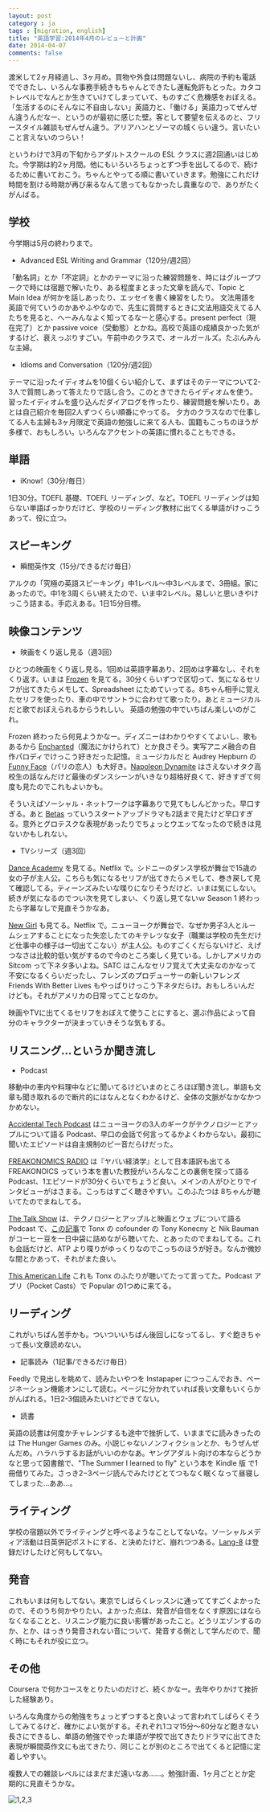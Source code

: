 ```yaml
---
layout: post
category : ja
tags : [migration, english]
title: "英語学習:2014年4月のレビューと計画"
date: 2014-04-07
comments: false
---
```


渡米して2ヶ月経過し、3ヶ月め。買物や外食は問題ないし、病院の予約も電話でできたし、いろんな事務手続きもちゃんとできたし運転免許もとった。カタコトレベルでなんとか生きていけてしまっていて、ものすごく危機感をおぼえる。「生活するのにそんなに不自由しない」英語力と、「働ける」英語力ってぜんぜん違うんだなー、というのが最初に感じた壁。客として要望を伝えるのと、フリースタイル雑談もぜんぜん違う。アリアハンとゾーマの城くらい違う。言いたいこと言えないのつらい！

というわけで3月の下旬からアダルトスクールの ESL クラスに週2回通いはじめた。今学期は約2ヶ月間。他にもいろいろちょっとずつ手を出してるので、続けるために書いておこう。ちゃんとやってる順に書いていきます。勉強にこれだけ時間を割ける時期が再び来るなんて思ってもなかったし貴重なので、ありがたくがんばる。

## 学校
今学期は5月の終わりまで。  

* Advanced ESL Writing and Grammar（120分/週2回）&nbsp;  

「動名詞」とか「不定詞」とかのテーマに沿った練習問題を、時にはグループワークで時には宿題で解いたり、ある程度まとまった文章を読んで、Topic と Main Idea が何かを話しあったり、エッセイを書く練習をしたり。
文法用語を英語で何ていうのかあやふやなので、先生に質問するときに文法用語交えてる人たちを見ると、へーみんなよく知ってるなーと感心する。present perfect（現在完了）とか passive voice（受動態）とかね。高校で英語の成績良かった気がするけど、衰えっぷりすごい。午前中のクラスで、オールガールズ。たぶんみんな主婦。

* Idioms and Conversation（120分/週2回）&nbsp;  

テーマに沿ったイディオムを10個くらい紹介して、まずはそのテーマについて2-3人で質問しあって答えたりで話し合う。このときできたらイディオムを使う。習ったイディオムを盛り込んだダイアログを作ったり、練習問題を解いたり。あとは自己紹介を毎回2人ずつくらい順番にやってる。
夕方のクラスなので仕事してる人も主婦も3ヶ月限定で英語の勉強しに来てる人も、国籍もこっちのほうが多様で、おもしろい。いろんなアクセントの英語に慣れることもできる。

## 単語
* iKnow!（30分/毎日）

1日30分。TOEFL 基礎、TOEFL リーディング、など。TOEFL リーディングは知らない単語ばっかりだけど、学校のリーディング教材に出てくる単語がけっこうあって、役に立つ。

## スピーキング
* 瞬間英作文（15分/できるだけ毎日）&nbsp; 　

アルクの「究極の英語スピーキング」中1レベル〜中3レベルまで、3冊組。家にあったので。中1を3周くらい終えたので、いま中2レベル。易しいと思いきやけっこう詰まる。手応えある。1日15分目標。

## 映像コンテンツ

* 映画をくり返し見る（週3回）&nbsp; 　

ひとつの映画をくり返し見る。1回めは英語字幕あり、2回めは字幕なし、それをくり返す。いまは [Frozen](http://movies.disney.com/frozen) を見てる。30分くらいずつで区切って、気になるセリフが出てきたらメモして、Spreadsheet にためていってる。8ちゃん相手に覚えたセリフを使ったり、車の中でサントラに合わせて歌ったり。あとミュージカルだと歌でおぼえられるからうれしい。
英語の勉強の中でいちばん楽しいのがこれ。

Frozen 終わったら何見ようかなー。ディズニーはわかりやすくてよいし、歌もあるから [Enchanted](http://movies.disney.com/enchanted)（魔法にかけられて）とか良さそう。実写アニメ融合の自作パロディでけっこう好きだった記憶。ミュージカルだと Audrey Hepburn の [Funny Face](http://www.imdb.com/title/tt0050419/)（パリの恋人）も大好き。[Napoleon Dynamite](http://en.wikipedia.org/wiki/Napoleon_Dynamite) はさえないオタク高校生の話なんだけど最後のダンスシーンがいきなり超格好良くて、好きすぎて何度も見たのでこれもよいかも。 

そういえばソーシャル・ネットワークは字幕ありで見てもしんどかった。早口すぎる。あと [Betas](http://www.amazon.com/Pilot-HD/dp/B00CDBX1PA) っていうスタートアップドラマも2話まで見たけど早口すぎる。意外とグロテスクな表現があったりでちょっとウエッてなったので続きは見ないかもしれない。

* TVシリーズ（週3回）&nbsp; 　

[Dance Academy](http://www.abc.net.au/abc3/danceacademy/) を見てる。Netflix で。シドニーのダンス学校が舞台で15歳の女の子が主人公。こちらも気になるセリフが出てきたらメモして、巻き戻して見て確認してる。ティーンズみたいな喋りになりそうだけど、いまは気にしない。続きが気になるのでつい次を見てしまい、くり返し見てないｗ Season 1 終わったら字幕なしで見直そうかなあ。

[New Girl](http://www.fox.com/new-girl/) も見てる。Netflix で。ニューヨークが舞台で、なぜか男子3人とルームシェアすることになった失恋したてのキテレツな女子（職業は学校の先生だけど仕事中の様子は一切出てこない）が主人公。ものすごくくだらないけど、えげつなさは比較的低い気がするので今のところ楽しく見ている。しかしアメリカの Sitcom って下ネタ多いよね。SATC はこんなセリフ覚えて大丈夫なのかなって不安になるくらいだったし、フレンズのプロデューサーの新しいフレンズ Friends With Better Lives もやっぱりけっこう下ネタだらけ。おもしろいんだけども。それがアメリカの日常ってことなのか。

映画やTVに出てくるセリフをおぼえて使うことにすると、選ぶ作品によって自分のキャラクターが決まっていきそうな気もする。

## リスニング…というか聞き流し
* Podcast

移動中の車内や料理中などに聞いてるけどいまのところほぼ聞き流し。単語も文章も聞き取れるので断片的にはなんとなくわかるけど、全体の文脈がなかなかつかめない。

[Accidental Tech Podcast](http://atp.fm/) はニューヨークの3人のギークがテクノロジーとアップルについて語る Podcast、早口の会話で何言ってるかよくわからない。最初に聞いたエピソードは自主規制のピー音だらけだった。

[FREAKONOMICS RADIO](http://freakonomics.com/radio/) は『ヤバい経済学』として日本語訳も出てる FREAKONOICS っていう本を書いた教授がいろんなことの裏側を探って語る Podcast、1エピソードが30分くらいでちょうど良い。メインの人がひとりでインタビューがはさまる。こっちはすごく聴きやすい。このふたつは 8ちゃんが聴いてたのでまねしてる。

[The Talk Show](http://5by5.tv/talkshow) は、テクノロジーとアップルと映画とウェブについて語る Podcast で、[この記事](http://www.wired.com/2014/04/blue-bottle-tonx-handsome/)で Tonx の cofounder の Tony Konecny と Nik Bauman がコーヒー豆を一日中袋に詰めながら聴いてた、とあったのでまねしてる。これも会話だけど、ATP より喋りがゆっくりなのでこっちのほうが好き。なんか微妙な間とかあって、それがまた良い。

[This American Life](http://www.thisamericanlife.org/) これも Tonx のふたりが聴いてたって言ってた。Podcast アプリ（Pocket Casts）で Popular の1つめに来てる。

## リーディング
これがいちばん苦手かも。ついついいちばん後回しになってるし、すぐ飽きちゃって長い文章読めない。

* 記事読み（1記事/できるだけ毎日）&nbsp; 　

Feedly で見出しを眺めて、読みたいやつを Instapaper につっこんでおき、ページネーション機能オンにして読む。ページに分かれていれば長い文章もいくらかがんばれる。1日2-3個読みたいけどできてない。

* 読書&nbsp; 　

英語の読書は何度かチャレンジするも途中で挫折して、いままでに読みきったのは The Hunger Games のみ。小説じゃないノンフィクションとか、もうぜんぜんだめ。ハラハラするお話がいいのかなあ。ヤングアダルト向けの本ならどうかなと思って図書館で、"The Summer I learned to fly" という本を Kindle 版 で1冊借りてみた。さっき2−3ページ読んでみたけどとてつもなく眠くなって昼寝してしまった…ああ…。

## ライティング
学校の宿題以外でライティングと呼べるようなことしてないな。ソーシャルメディア活動は日英併記ポストにする、と決めたけど、崩れつつある。[Lang-8](http://lang-8.com/) は登録だけしたけど何もしてない。

## 発音
これもいまは何もしてない。東京でしばらくレッスンに通っててすごくよかったので、そのうち何かやりたい。よかった点は、発音が自信をなくす原因にはならなくなることと、リスニング能力に良い影響があったこと。どうリエゾンするのか、とか、はっきり発音されない音について、発音する側として学んだので、聞く時にもそれが役に立つ。

## その他
Coursera で何かコースをとりたいのだけど、続くかなー。去年やりかけて挫折した経験あり。


いろんな角度からの勉強をちょっとずつすると良いよって言われてしばらくそうしてみてるけど、確かによい気がする。それぞれ1コマ15分〜60分など飽きない長さにできるし、単語の勉強でやった単語が学校で出てきたりドラマに出てきた表現が瞬間英作文にも出てきたり、同じことが別のところで出てくると記憶に定着しやすい。

複数人での雑談レベルにはまだまだ遠いなあ……。勉強計画、1ヶ月ごととか定期的に見直そうかな。

![1,2,3](https://lh6.googleusercontent.com/y6gybrM55CsCTnDdcbzI-sRgzSaegz29VyGFYakoQNlX=w620-h465-no)


